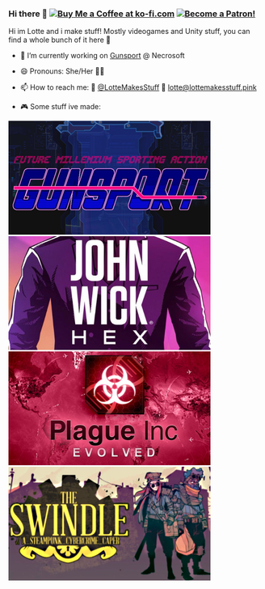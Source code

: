 ### Hi there 👋 <a href='https://ko-fi.com/A08215TT' target='_blank'><img height='35' style='border:0px;height:46px;' src='https://az743702.vo.msecnd.net/cdn/kofi3.png?v=0' border='0' alt='Buy Me a Coffee at ko-fi.com' /></a> <a href='https://www.patreon.com/bePatron?u=7061709' target='_blank'><img height='35' style='border:0px;height:46px;' src='https://c5.patreon.com/external/logo/become_a_patron_button@2x.png' border='0' alt='Become a Patron!' /></a>

Hi im Lotte and i make stuff! Mostly videogames and Unity stuff, you can find a whole bunch of it here 💖

- 🔭 I’m currently working on [Gunsport](Gunsport.tv) @ Necrosoft
- 😄 Pronouns: She/Her 👩‍💻
- 📫 How to reach me: 🐤 [@LotteMakesStuff](twitter.com/LotteMakesStuff) 📧 lotte@lottemakesstuff.pink

- 🎮 Some stuff ive made:

![Gunsport](https://github.com/LotteMakesStuff/LotteMakesStuff/blob/master/gunsport.png) ![John Wick Hex](https://github.com/LotteMakesStuff/LotteMakesStuff/blob/master/hex.png) 
![PlagueInc](https://github.com/LotteMakesStuff/LotteMakesStuff/blob/master/plagueInc.jpg) ![The Swindle](https://github.com/LotteMakesStuff/LotteMakesStuff/blob/master/theSwindle.png) 
